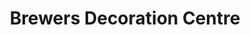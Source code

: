 ---
title: "Brewers Decoration Centre"
url: /laindon/brewers-decoration-centre/
shop: interior decoration
---